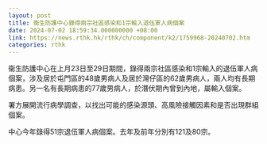 ```yaml
---
layout: post
title: 衞生防護中心錄得兩宗社區感染和1宗輸入退伍軍人病個案
date: 2024-07-02 18:59:34.000000000 +08:00
link: https://news.rthk.hk/rthk/ch/component/k2/1759968-20240702.htm
categories: rthk
---
```


衞生防護中心在上月23日至29日期間，錄得兩宗社區感染和1宗輸入的退伍軍人病個案，涉及居於屯門區的48歲男病人及居於灣仔區的62歲男病人，兩人均有長期病患。另一名有長期病患的77歲男病人，於潛伏期內曾到內地，屬輸入個案。

署方展開流行病學調查，以找出可能的感染源頭、高風險接觸因素和是否出現群組個案。

中心今年錄得51宗退伍軍人病個案。去年及前年分別有121及80宗。
